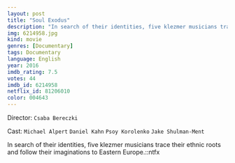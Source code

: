 ```yaml
---
layout: post
title: "Soul Exodus"
description: "In search of their identities, five klezmer musicians trace their ethnic roots and follow their imaginations to Eastern Europe.::ntfx.."
img: 6214958.jpg
kind: movie
genres: [Documentary]
tags: Documentary 
language: English
year: 2016
imdb_rating: 7.5
votes: 44
imdb_id: 6214958
netflix_id: 81206010
color: 004643
---
```

Director: `Csaba Bereczki`  

Cast: `Michael Alpert` `Daniel Kahn` `Psoy Korolenko` `Jake Shulman-Ment` 

In search of their identities, five klezmer musicians trace their ethnic roots and follow their imaginations to Eastern Europe.::ntfx